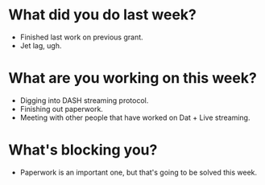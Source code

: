 # What did you do last week?
- Finished last work on previous grant.
- Jet lag, ugh.

# What are you working on this week?
- Digging into DASH streaming protocol.
- Finishing out paperwork.
- Meeting with other people that have worked on Dat + Live streaming.

# What's blocking you?
- Paperwork is an important one, but that's going to be solved this week.
